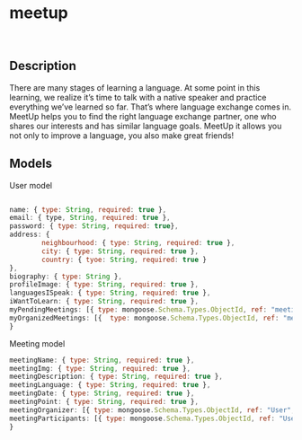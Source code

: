 # meetup


<br>


## Description

There are many stages of learning a language. At some point in this learning, we realize it’s time to talk with a native speaker and practice everything we’ve learned so far. That’s where language exchange comes in. MeetUp helps you to find the right language exchange partner, one who shares our interests and has similar language goals. MeetUp 
it allows you not only to improve a language, you also make great friends!

## Models

User model

```javascript

name: { type: String, required: true }, 
email: { type, String, required: true }, 
password: { type: String, required: true},
address: { 
        neighbourhood: { type: String, required: true },
        city: { type: String, required: true },
        country: { tyoe: String, required: true }
}, 
biography: { type: String }, 
profileImage: { type: String, required: true }, 
languagesISpeak: { type: String, required: true },
iWantToLearn: { type: String, required: true },
myPendingMeetings: [{ type: mongoose.Schema.Types.ObjectId, ref: "meetingSchema"}],
myOrganizedMeetings: [{  type: mongoose.Schema.Types.ObjectId, ref: "meetingSchema"}]
}
```
Meeting model

```javascript
meetingName: { type: String, required: true }, 
meetingImg: { type: String, required: true },
meetingDescription: { type: String, required: true },
meetingLanguage: { type: String, required: true },
meetingDate: { type: String, required: true },
meetingPoint: { type: String, required: true },
meetingOrganizer: [{ type: mongoose.Schema.Types.ObjectId, ref: "User", required: true }], 
meetingParticipants: [{ type: mongoose.Schema.Types.ObjectId, ref: "User", required: true }]
}
```




